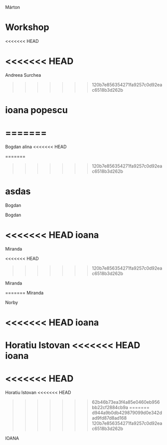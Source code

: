 

Márton

# Workshop
<<<<<<< HEAD

<<<<<<< HEAD
=======
Andreea Surchea
>>>>>>> 120b7e856354271fa9257c0d92eac6518b3d262b


ioana popescu
=======
=======
=======
Bogdan
alina
<<<<<<< HEAD

=======
>>>>>>> 120b7e856354271fa9257c0d92eac6518b3d262b




asdas
=======

Bogdan





Bogdan




<<<<<<< HEAD
ioana
=======
Miranda

<<<<<<< HEAD

>>>>>>> 120b7e856354271fa9257c0d92eac6518b3d262b


Miranda


=======
Miranda



Norby



<<<<<<< HEAD
ioana
=======






Horatiu Istovan
<<<<<<< HEAD
ioana
=======

<<<<<<< HEAD
=======
Horatiu Istovan
<<<<<<< HEAD
>>>>>>> 62b46b73ea3f4a85e0460eb956bb22cf2884cb9a
=======
>>>>>>> d944a9b0db429879099d0e342dad9fd87d8ad168
>>>>>>> 120b7e856354271fa9257c0d92eac6518b3d262b



IOANA